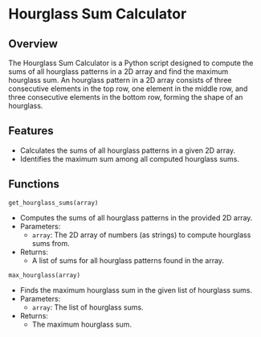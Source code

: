 # Hourglass Sum Calculator

## Overview

The Hourglass Sum Calculator is a Python script designed to compute the sums of all hourglass patterns in a 2D array and find the maximum hourglass sum. An hourglass pattern in a 2D array consists of three consecutive elements in the top row, one element in the middle row, and three consecutive elements in the bottom row, forming the shape of an hourglass.

## Features

- Calculates the sums of all hourglass patterns in a given 2D array.
- Identifies the maximum sum among all computed hourglass sums.

## Functions

`get_hourglass_sums(array)`

- Computes the sums of all hourglass patterns in the provided 2D array.
- Parameters:
  - `array`: The 2D array of numbers (as strings) to compute hourglass sums from.
- Returns:
  - A list of sums for all hourglass patterns found in the array.

`max_hourglass(array)`

- Finds the maximum hourglass sum in the given list of hourglass sums.
- Parameters:
  - `array`: The list of hourglass sums.
- Returns:
  - The maximum hourglass sum.
